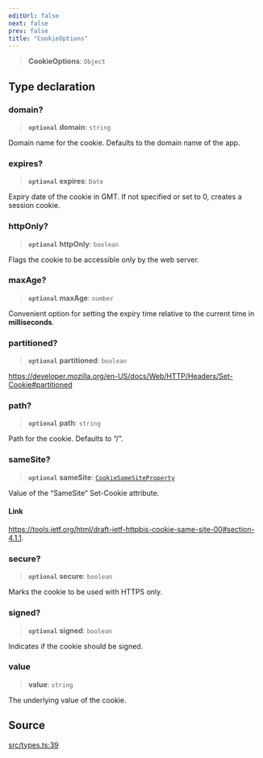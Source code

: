 ```yaml
---
editUrl: false
next: false
prev: false
title: "CookieOptions"
---
```


> **CookieOptions**: `Object`

## Type declaration

### domain?

> **`optional`** **domain**: `string`

Domain name for the cookie. Defaults to the domain name of the app.

### expires?

> **`optional`** **expires**: `Date`

Expiry date of the cookie in GMT. If not specified or set to 0, creates a session cookie.

### httpOnly?

> **`optional`** **httpOnly**: `boolean`

Flags the cookie to be accessible only by the web server.

### maxAge?

> **`optional`** **maxAge**: `number`

Convenient option for setting the expiry time relative to the current time in **milliseconds**.

### partitioned?

> **`optional`** **partitioned**: `boolean`

https://developer.mozilla.org/en-US/docs/Web/HTTP/Headers/Set-Cookie#partitioned

### path?

> **`optional`** **path**: `string`

Path for the cookie. Defaults to “/”.

### sameSite?

> **`optional`** **sameSite**: [`CookieSameSiteProperty`](CookieSameSiteProperty.md)

Value of the “SameSite” Set-Cookie attribute.

#### Link

https://tools.ietf.org/html/draft-ietf-httpbis-cookie-same-site-00#section-4.1.1.

### secure?

> **`optional`** **secure**: `boolean`

Marks the cookie to be used with HTTPS only.

### signed?

> **`optional`** **signed**: `boolean`

Indicates if the cookie should be signed.

### value

> **value**: `string`

The underlying value of the cookie.

## Source

[src/types.ts:39](https://github.com/eddienubes/sagetest/blob/a9c79c9/src/types.ts#L39)
